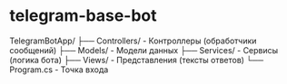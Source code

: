 # telegram-base-bot

TelegramBotApp/
├── Controllers/         - Контроллеры (обработчики сообщений)
├── Models/             - Модели данных
├── Services/           - Сервисы (логика бота)
├── Views/              - Представления (тексты ответов)
└── Program.cs          - Точка входа